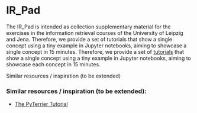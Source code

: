 # IR_Pad

The IR_Pad is intended as collection supplementary material for the exercises in the information retrieval courses of the University of Leipzig and Jena. Therefore, we provide a set of tutorials that show a single concept using a tiny example in Jupyter notebooks, aiming to showcase a single concept in 15 minutes.
Therefore, we provide a set of [tutorials](tutorials) that show a single concept using a tiny example in Jupyter notebooks, aiming to showcase each concept in 15 minutes.

Similar resources / inspiration (to be extended)


### Similar resources / inspiration (to be extended):

- [The PyTerrier Tutorial](https://github.com/terrier-org/ecir2021tutorial)

